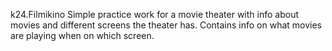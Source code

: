 k24.Filmikino
Simple practice work for a movie theater with info about movies and different screens the theater has. Contains info on what movies are playing when on which screen.
